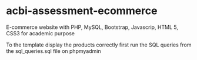 # acbi-assessment-ecommerce
E-commerce website with PHP, MySQL, Bootstrap, Javascrip, HTML 5, CSS3 for academic purpose

To the template display the products correctly first run the SQL queries from the sql_queries.sql file on phpmyadmin 
